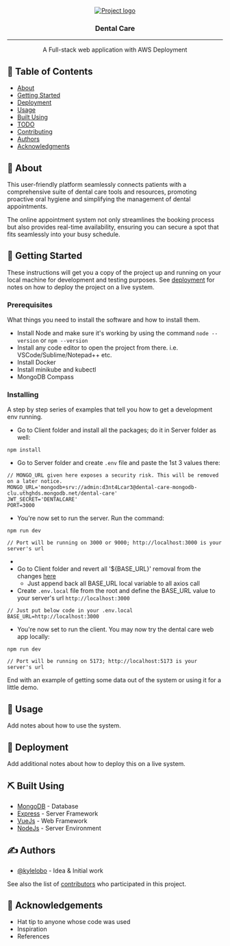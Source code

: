 <p align="center">
  <a href="" rel="noopener">
 <img src="https://github.com/Audiph/dental-care/assets/83140802/ba2c2bf6-e3fe-4179-8152-c2ddc2cac0fc" alt="Project logo"></a>
</p>

<h3 align="center">Dental Care</h3>

---


<p align="center"> A Full-stack web application with AWS Deployment
    <br> 
</p>

## 📝 Table of Contents
- [About](#about)
- [Getting Started](#getting_started)
- [Deployment](#deployment)
- [Usage](#usage)
- [Built Using](#built_using)
- [TODO](../TODO.md)
- [Contributing](../CONTRIBUTING.md)
- [Authors](#authors)
- [Acknowledgments](#acknowledgement)

## 🧐 About <a name = "about"></a>
This user-friendly platform seamlessly connects patients with a comprehensive suite of dental care tools and resources, promoting proactive oral hygiene and simplifying the management of dental appointments.

The online appointment system not only streamlines the booking process but also provides real-time availability, ensuring you can secure a spot that fits seamlessly into your busy schedule.


## 🏁 Getting Started <a name = "getting_started"></a>
These instructions will get you a copy of the project up and running on your local machine for development and testing purposes. See [deployment](#deployment) for notes on how to deploy the project on a live system.

### Prerequisites
What things you need to install the software and how to install them.

- Install Node and make sure it's working by using the command ```node --version``` or ```npm --version```
- Install any code editor to open the project from there. i.e. VSCode/Sublime/Notepad++ etc.
- Install Docker
- Install minikube and kubectl
- MongoDB Compass

### Installing
A step by step series of examples that tell you how to get a development env running.

- Go to Client folder and install all the packages; do it in Server folder as well:

```
npm install
```

- Go to Server folder and create `.env` file and paste the 1st 3 values there:

```
// MONGO_URL given here exposes a security risk. This will be removed on a later notice.
MONGO_URL='mongodb+srv://admin:d3nt4Lcar3@dental-care-mongodb-clu.uthghds.mongodb.net/dental-care'
JWT_SECRET='DENTALCARE'
PORT=3000
```
  
- You're now set to run the server. Run the command:

```
npm run dev

// Port will be running on 3000 or 9000; http://localhost:3000 is your server's url
```

- 
- Go to Client folder and revert all '${BASE_URL}' removal from the changes [here](https://github.com/Audiph/dental-care/commit/acf072786b7be1a6651d02df5079f67f1befea2a)
  - Just append back all BASE_URL local variable to all axios call 
- Create `.env.local` file from the root and define the BASE_URL value to your server's url `http://localhost:3000`

```
// Just put below code in your .env.local
BASE_URL=http://localhost:3000
```

- You're now set to run the client. You may now try the dental care web app locally:

```
npm run dev

// Port will be running on 5173; http://localhost:5173 is your server's url
```

End with an example of getting some data out of the system or using it for a little demo.

## 🎈 Usage <a name="usage"></a>
Add notes about how to use the system.

## 🚀 Deployment <a name = "deployment"></a>
Add additional notes about how to deploy this on a live system.

## ⛏️ Built Using <a name = "built_using"></a>
- [MongoDB](https://www.mongodb.com/) - Database
- [Express](https://expressjs.com/) - Server Framework
- [VueJs](https://vuejs.org/) - Web Framework
- [NodeJs](https://nodejs.org/en/) - Server Environment

## ✍️ Authors <a name = "authors"></a>
- [@kylelobo](https://github.com/kylelobo) - Idea & Initial work

See also the list of [contributors](https://github.com/kylelobo/The-Documentation-Compendium/contributors) who participated in this project.

## 🎉 Acknowledgements <a name = "acknowledgement"></a>
- Hat tip to anyone whose code was used
- Inspiration
- References
